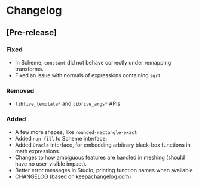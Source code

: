 # Changelog

## [Pre-release]
### Fixed
- In Scheme, `constant` did not behave correctly under remapping transforms.
- Fixed an issue with normals of expressions containing `sqrt`
### Removed
- `libfive_template*` and `libfive_args*` APIs
### Added
- A few more shapes, like `rounded-rectangle-exact`
- Added `nan-fill` to Scheme interface.
- Added `Oracle` interface, for embedding arbitrary black-box functions in math expressions.
- Changes to how ambiguous features are handled in meshing (should have no user-visible impact).
- Better error messages in Studio, printing function names when available
- CHANGELOG (based on [keepachangelog.com](https://keepachangelog.com/en/1.0.0/))
